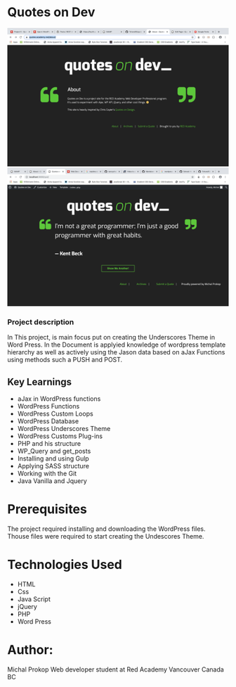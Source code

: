 # Quotes on Dev

<img src="./images/Home-page-screenshot.png" />
<img src="./images/article.png" />

### Project description

In This project, is main focus put on creating the Underscores Theme in Word Press. In the Document is applyied knowledge of wordpress template hierarchy as well as actively using the Jason data based on aJax Functions using methods such a PUSH and POST.

## Key Learnings

- aJax in WordPress functions
- WordPress Functions
- WordPress Custom Loops
- WordPress Database
- WordPress Underscores Theme
- WordPress Customs Plug-ins
- PHP and his structure
- WP_Query and get_posts
- Installing and using Gulp
- Applying SASS structure
- Working with the Git
- Java Vanilla and Jquery

# Prerequisites

The project required installing and downloading the WordPress files. Thouse files were required to start creating the Undescores Theme.

# Technologies Used

- HTML
- Css
- Java Script
- jQuery
- PHP
- Word Press

# Author:

Michal Prokop
Web developer student at Red Academy
Vancouver Canada BC
